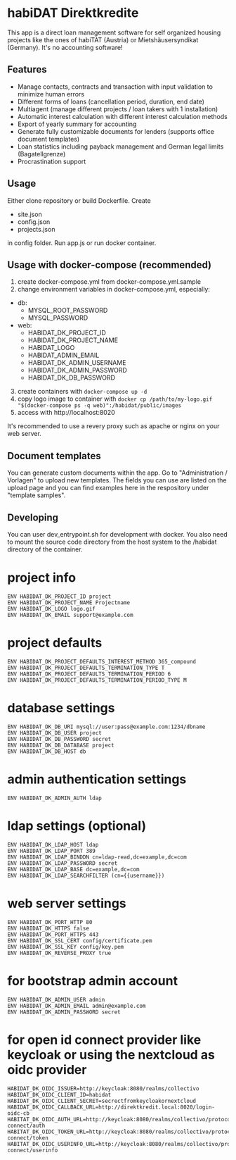 # habiDAT Direktkredite

This app is a direct loan management software for self organized housing projects like the ones of habiTAT (Austria) or Mietshäusersyndikat (Germany). It's no accounting software!

## Features

- Manage contacts, contracts and transaction with input validation to minimize human errors
- Different forms of loans (cancellation period, duration, end date)
- Multiagent (manage different projects / loan takers with 1 installation)
- Automatic interest calculation with different interest calculation methods
- Export of yearly summary for accounting
- Generate fully customizable documents for lenders (supports office document templates)
- Loan statistics including payback management and German legal limits (Bagatellgrenze)
- Procrastination support

## Usage

Either clone repository or build Dockerfile. Create

- site.json
- config.json
- projects.json

in config folder. Run app.js or run docker container.

## Usage with docker-compose (recommended)

1. create docker-compose.yml from docker-compose.yml.sample
2. change environment variables in docker-compose.yml, especially:

- db:
  - MYSQL_ROOT_PASSWORD
  - MYSQL_PASSWORD
- web:
  - HABIDAT_DK_PROJECT_ID
  - HABIDAT_DK_PROJECT_NAME
  - HABIDAT_LOGO
  - HABIDAT_ADMIN_EMAIL
  - HABIDAT_DK_ADMIN_USERNAME
  - HABIDAT_DK_ADMIN_PASSWORD
  - HABIDAT_DK_DB_PASSWORD

3. create containers with `docker-compose up -d`
4. copy logo image to container with `docker cp /path/to/my-logo.gif "$(docker-compose ps -q web)":/habidat/public/images`
5. access with http://localhost:8020

It's recommended to use a revery proxy such as apache or nginx on your web server.

## Document templates

You can generate custom documents within the app. Go to "Administration / Vorlagen" to upload new templates. The fields you can use are listed on the upload page and you can find examples here in the respository under "template samples".

## Developing

You can user dev_entrypoint.sh for development with docker. You also need to mount the source code directory from the host system to the /habidat directory of the container.

# project info

```
ENV HABIDAT_DK_PROJECT_ID project
ENV HABIDAT_DK_PROJECT_NAME Projectname
ENV HABIDAT_DK_LOGO logo.gif
ENV HABIDAT_DK_EMAIL support@example.com
```

# project defaults

```
ENV HABIDAT_DK_PROJECT_DEFAULTS_INTEREST_METHOD 365_compound
ENV HABIDAT_DK_PROJECT_DEFAULTS_TERMINATION_TYPE T
ENV HABIDAT_DK_PROJECT_DEFAULTS_TERMINATION_PERIOD 6
ENV HABIDAT_DK_PROJECT_DEFAULTS_TERMINATION_PERIOD_TYPE M
```

# database settings

```
ENV HABIDAT_DK_DB_URI mysql://user:pass@example.com:1234/dbname
ENV HABIDAT_DK_DB_USER project
ENV HABIDAT_DK_DB_PASSWORD secret
ENV HABIDAT_DK_DB_DATABASE project
ENV HABIDAT_DK_DB_HOST db
```

# admin authentication settings

```
ENV HABIDAT_DK_ADMIN_AUTH ldap
```

# ldap settings (optional)

```
ENV HABIDAT_DK_LDAP_HOST ldap
ENV HABIDAT_DK_LDAP_PORT 389
ENV HABIDAT_DK_LDAP_BINDDN cn=ldap-read,dc=example,dc=com
ENV HABIDAT_DK_LDAP_PASSWORD secret
ENV HABIDAT_DK_LDAP_BASE dc=example,dc=com
ENV HABIDAT_DK_LDAP_SEARCHFILTER (cn={{username}})
```

# web server settings

```
ENV HABIDAT_DK_PORT_HTTP 80
ENV HABIDAT_DK_HTTPS false
ENV HABIDAT_DK_PORT_HTTPS 443
ENV HABIDAT_DK_SSL_CERT config/certificate.pem
ENV HABIDAT_DK_SSL_KEY config/key.pem
ENV HABIDAT_DK_REVERSE_PROXY true
```

# for bootstrap admin account

```
ENV HABIDAT_DK_ADMIN_USER admin
ENV HABIDAT_DK_ADMIN_EMAIL admin@example.com
ENV HABIDAT_DK_ADMIN_PASSWORD secret
```

# for open id connect provider like keycloak or using the nextcloud as oidc provider

```
HABIDAT_DK_OIDC_ISSUER=http://keycloak:8080/realms/collectivo
HABIDAT_DK_OIDC_CLIENT_ID=habidat
HABIDAT_DK_OIDC_CLIENT_SECRET=secrectfromkeycloakornextcloud
HABIDAT_DK_OIDC_CALLBACK_URL=http://direktkredit.local:8020/login-oidc-cb
HABITAT_DK_OIDC_AUTH_URL=http://keycloak:8080/realms/collectivo/protocol/openid-connect/auth
HABITAT_DK_OIDC_TOKEN_URL=http://keycloak:8080/realms/collectivo/protocol/openid-connect/token
HABITAT_DK_OIDC_USERINFO_URL=http://keycloak:8080/realms/collectivo/protocol/openid-connect/userinfo
```
